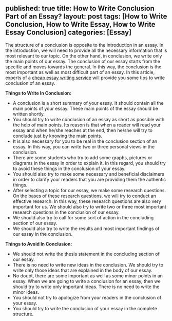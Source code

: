 published: true
title: How to Write Conclusion Part of an Essay?
layout: post
tags: [How to Write Conclusion, How to Write Essay, How to Write Essay Conclusion]
categories: [Essay]
---
The structure of a conclusion is opposite to the introduction in an essay. In the introduction, we will need to provide all the necessary information that is most relevant to our topic. On the other hand, in conclusion, we write only the main points of our essay. The conclusion of our essay starts from the specific and moves towards the general. In this way, the conclusion is the most important as well as most difficult part of an essay. In this article, experts of a [cheap essay writing service](https://www.cheap-essay-writing.co.uk/) will provide you some tips to write conclusion of an essay.

**Things to Write In Conclusion:**
* A conclusion is a short summary of your essay. It should contain all the main points of your essay. These main points of the essay should be written shortly.
* You should try to write conclusion of an essay as short as possible with the help of main points. Its reason is that when a reader will read your essay and when he/she reaches at the end, then he/she will try to conclude just by knowing the main points.
* It is also necessary for you to be real in the conclusion section of an essay. In this way, you can write two or three personal views in the conclusion.
* There are some students who try to add some graphs, pictures or diagrams in the essay in order to explain it. In this regard, you should try to avoid these things in the conclusion of your essay.
* You should also try to make some necessary and beneficial disclaimers in order to clarify your readers that you are providing them the authentic things.
* After selecting a topic for our essay, we make some research questions. On the bases of these research questions, we will try to conduct an effective research. In this way, these research questions are also very important for us. We should also try to write two or three most important research questions in the conclusion of our essay.
* We should also try to call for some sort of action in the concluding section of our essay.
* We should also try to write the results and most important findings of our essay in the conclusion.

**Things to Avoid In Conclusion:**
* We should not write the thesis statement in the concluding section of our essay.
* There is no need to write new ideas in the conclusion. We should try to write only those ideas that are explained in the body of our essay. 
* No doubt, there are some important as well as some minor points in an essay. When we are going to write a conclusion for an essay, then we should try to write only important ideas. There is no need to write the minor ideas.
* You should not try to apologize from your readers in the conclusion of your essay.
* You should try to write the conclusion of your essay in the complete structure.
